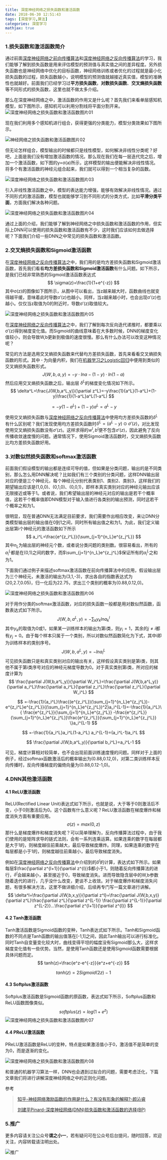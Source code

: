 ```yaml
---
title: 深度神经网络之损失函数和激活函数
date: 2018-06-30 12:51:43
tags: [深度学习,算法]
categories: 深度学习
mathjax: true
---
```


### 1.损失函数和激活函数简介

通过前面[深度神经网络之前向传播算法](https://mp.weixin.qq.com/s?__biz=MzU3MjA2NTQzMw==&mid=2247483903&idx=1&sn=4e3f92578399013eba9f203d35afe972&chksm=fcd7d209cba05b1ffc66494ea8008c669e40f3045398695b479aba14e1c425f85b7c8f033c4f&scene=38#wechat_redirect)和[深度神经网络之反向传播算法](https://mp.weixin.qq.com/s?__biz=MzU3MjA2NTQzMw==&mid=2247483911&idx=1&sn=bcc0fe6a4a0c20a422f254b3264a5fb8&chksm=fcd7d1f1cba058e7bddefb3d47ba6f87879663c15a5cea5c6653138d0fb1aa9d3454e2ea605a&scene=38#wechat_redirect)的学习，我们能够了解到损失函数是用来评估模型的预测值与真实值之间的差异程度。另外损失函数也是神经网络中优化的目标函数，神经网络训练或者优化的过程就是最小化损失函数的过程，损失函数越小，说明模型的预测值就越接近真实值，模型的准确性也就越好。前面我们已经学习过**平方损失函数**，**对数损失函数**、**交叉熵损失函数**等不同形式的损失函数，这里也就不做太多介绍。

那么在深度神经网络之中，激活函数的作用又是什么呢？首先我们来看单层感知机模型，如下图所示，感知机可以利用分割线将平面分割开来。![深度神经网络之损失函数和激活函数图片01](深度神经网络之损失函数和激活函数/深度神经网络之损失函数和激活函数图片01.png)

现在我们利用多个感知机进行组合，获得更强的分类能力，模型分类效果如下图所示。

![神经网络之损失函数和激活函数图片02](深度神经网络之损失函数和激活函数/深度神经网络之损失函数和激活函数图片02.png)

但无论怎样组合，模型输出的时候都只是线性模型，如何解决非线性分类呢？好吧，上面是我们没有增加激活函数的情况。那么现在我们在每一层迭代完之后，增加一个激活函数，如下图的y=σ(a)所示，这样模型的输出便能解决非线性情况。将多个有激活函数的神经元组合起来，我们就可以得到一个相当复杂的函数。

![深度神经网络之损失函数和激活函数图片03](深度神经网络之损失函数和激活函数/深度神经网络之损失函数和激活函数图片03.png)

引入非线性激活函数之中，模型的表达能力增强，能够有效解决非线性情况。通过不同形式的激活函数，模型也就能够学习到不同形式的分类方式，比如**平滑分类平面**，方面我们解决各种问题。

![深度神经网络之损失函数和激活函数图片04](深度神经网络之损失函数和激活函数/深度神经网络之损失函数和激活函数图片04.png)

通过上面的介绍，我们能够了解到神经网络之中损失函数和激活函数的作用，但实际上DNN可以使用的损失函数和激活函数有不少，这时我们应该如何去做选择呢？下面我们介绍一些DNN之中常见的损失函数和激活函数。

### 2.交叉熵损失函数和Sigmoid激活函数

在[深度神经网络之反向传播算法](https://mp.weixin.qq.com/s?__biz=MzU3MjA2NTQzMw==&mid=2247483911&idx=1&sn=bcc0fe6a4a0c20a422f254b3264a5fb8&chksm=fcd7d1f1cba058e7bddefb3d47ba6f87879663c15a5cea5c6653138d0fb1aa9d3454e2ea605a&scene=38#wechat_redirect)之中，我们用的是均方差损失函数和Sigmoid激活函数，首先我们看看**均方差损失函数和Sigmoid激活函数**有什么问题。如下所示，是我们已经非常熟悉的Sigmoid激活函数表达式
$$
\sigma(z)=\frac{1}{1+e^{-z}}
$$
其中σ(z)的图像如下图所示，从图中可以看出，当z越来越大时，函数曲线也就变得越平缓，意味着此时导数σ′(z)也越小。同样，当z越来越小时，也会出现σ′(z)也越小。仅仅当z取值为0的附近时，导数σ′(z)取值较大。

![深度神经网络之损失函数和激活函数图片05](深度神经网络之损失函数和激活函数/深度神经网络之损失函数和激活函数图片05.png)

在[深度神经网络之反向传播算法](https://mp.weixin.qq.com/s?__biz=MzU3MjA2NTQzMw==&mid=2247483911&idx=1&sn=bcc0fe6a4a0c20a422f254b3264a5fb8&chksm=fcd7d1f1cba058e7bddefb3d47ba6f87879663c15a5cea5c6653138d0fb1aa9d3454e2ea605a&scene=38#wechat_redirect)之中，我们了解到每次反向迭代递推时，都要乘以σ′(z)得到梯度变化值。而Sigmoid的曲线意味着在大多数时候，DNN的梯度变化值较小，则会导致W,b更新到极值的速度很慢。那么有什么办法可以改变这种情况呢？

常见的方法是选用交叉熵损失函数来代替均方差损失函数，首先来看看交叉熵损失函数的形式。其中 **∙** 为向量内积，我们在[机器学习之Logistic回归](https://mp.weixin.qq.com/s?__biz=MzU3MjA2NTQzMw==&mid=2247483814&idx=1&sn=16a56382d24e304a95ab2a2a028993c6&chksm=fcd7d250cba05b46e16e5db30a85965878d051a17517b90c27f3206d23c6f3784c4e363f06eb#rd)中便用到类似的交叉熵损失函数形式。
$$
J(W,b,a,y)=-y \cdot lna-(1-y)\cdot ln(1-a)
$$
然后应用交叉熵损失函数之后，输出层 $\delta ^L$的梯度变化情况如下所示。
$$
\delta^L=\frac{J(W,b,a^L,y)}{\partial z^L}=-y\frac{1}{a^L}(1-a^L)+(1-y)\frac{1}{1-a^L}a^L(1-a^L)
$$

$$
=-y(1-a^L)+(1-y)a^L=a^L-y
$$

使用交叉熵损失函数与[深度神经网络之反向传播算法](https://mp.weixin.qq.com/s?__biz=MzU3MjA2NTQzMw==&mid=2247483911&idx=1&sn=bcc0fe6a4a0c20a422f254b3264a5fb8&chksm=fcd7d1f1cba058e7bddefb3d47ba6f87879663c15a5cea5c6653138d0fb1aa9d3454e2ea605a&scene=38#wechat_redirect)中使用均方差损失函数的$\delta^L$有什么区别呢？我们发现使用均方差损失函数时$\delta^L=(a^L-y)\odot {\sigma}'(z)$，对比发现使用交叉熵损失函数没有${\sigma}'(z)$。这样求得的$w^l,b^l$便不包含${\sigma}'(z)$，因此避免了反向传播收敛速度慢的问题。通常情况下，使用Sigmoid激活函数时，交叉熵损失函数比均方差损失函数好用。

### 3.对数似然损失函数和softmax激活函数

前面我们假设模型的输出都是连续可导的值，但如果是分类问题，输出的是不同类别，那么怎么用DNN解决呢？比如我们有三个类别的分类问题，这样DNN输出层对应的便是三个神经元，每个神经元分别代表类别1、类别2、类别3，这样我们的期望输出应该是(1,0,0)、(0,1,0)、(0,0,1)，即样本真实类别对应的神经元输出应该无限接近或等于1。或者说，我们希望输出层的神经元对应的输出是若干个概率值，这若干个概率值即DNN模型对于输入值进行各类别的输出预测，同时这若干个概率之和为1。

很明显，现在普通DNN无法满足目前要求，我们需要作出相应改变，来让DNN分类模型输出层的输出值在0到1之间，同时所有输出值之和为1。为此，我们定义输出层第i个神经元的激活函数如下所示
$$
a_i^L=\frac{e^{z_i^L}}{\sum_{j=1}^{n_L}e^{z_j^L}}
$$
其中$n_L$为输出层的神经元个数，或者说分类问题的类别数。很容易看出，所有的$a_i^L$都是在(0,1)之间的数字，而$\sum_{j=1}^{n_L}e^{z_j^L}$保证所有的$a_i^L$之和为1。

下面我们通过例子来描述softmax激活函数在前向传播算法中的应用，假设输出层为三个神经元，未激活的输出为(3,1,-3)，求出各自的指数表达式为(20,2.7,0.05)，归一化后为22.75，求出三个类别的概率为(0.88,0.12,0)。

![深度神经网络之损失函数和激活函数图片06](深度神经网络之损失函数和激活函数/深度神经网络之损失函数和激活函数图片06.png)

对于用作分类的softmax激活函数，对应的损失函数一般都是用对数似然函数，函数表达式如下所示。
$$
J(W,b,a^L,y)=-\sum_ky_klna_k^l
$$
其中$y_k$的取值为0或1，如果某一训练样本的输出为第i类，则$y_i=1$，其余的$j\neq i$都有$y_j=0$。由于每个样本只属于一个类别，所以对数似然函数简化为下式，其中i即为训练样本的类别序号。
$$
J(W,b,a^L,y)=-lna_i^L
$$
可见损失函数只是和真实类别对应的输出有关，这样假设真实类别是第i类，则其他不属于第i类序号对应的神经元梯度导数为0。对于真实类别第i类，所对应的梯度计算为
$$
\frac{\partial J(W,b,a^L,y)}{\partial W_i^L}=\frac{\partial J(W,b,a^L,y)}{\partial a_i^L}\frac{\partial a_i^L}{\partial z_i^L}\frac{\partial z_i^L}{\partial W_i^L}
$$

$$
=-\frac{1}{a_i^L}\frac{(e^{z_i^L})(\sum_{j=1}^{n_L}e^{z_j^L})-e^{z_i^L}e^{z_i^L}}{(\sum_{j=1}^{n_L}e^{z_j^L})^2}a_i^{L-1}=-\frac{1}{a_i^L}\{ \frac{e^{z_i^L}}{\sum_{j=1}^{n_L}e^{z_j^L}} -\frac{e^{z_i^L}}{\sum_{j=1}^{n_L}e^{z_j^L}}\frac{e^{z_i^L}}{\sum_{j=1}^{n_L}e^{z_j^L}} \}a_i^{L-1}
$$

$$
=-\frac{1}{a_i^L}a_i^L(1-a_i^L) a_i^{L-1}=(a_i^L-1)a_i^L
$$

$$
\frac{\partial J(W,b,a^L,y)}{\partial b_i^L}=a_i^L-1
$$

可见，梯度计算相对较简单，也不会出现前面训练速度慢的问题。同样对于上面的例子，经过softmax函数激活后的概率输出为(0.88,0.12,0)，对第二类训练样本反向传播时，反向传播梯度的偏倚向量为(0.88,0.12-1,0)。

### 4.DNN其他激活函数

#### 4.1 ReLU激活函数

ReLU(Rectified Linear Unit)表达式如下所示，也就是说，大于等于0则激活后不变，小于0则激活后为0。这个函数有什么意义呢？ReLU激活函数在梯度爆炸和梯度消失方面有重要应用。
$$
\sigma(z)=max(0,z)
$$
那什么是梯度爆炸和梯度消失呢？可以简单理解为，反向传播算法过程中，由于我们使用的是矩阵求导的链式法则，会有一系列连乘运算。如果连乘的数字在每层都是大于1的，则梯度越往前乘越大，最后导致梯度爆炸。同理，如果连乘的数字在每层都是小于1的，则梯度越往前乘越小，最后导致梯度消失。

例如在[深度神经网络之反向传播算法](https://mp.weixin.qq.com/s?__biz=MzU3MjA2NTQzMw==&mid=2247483911&idx=1&sn=bcc0fe6a4a0c20a422f254b3264a5fb8&chksm=fcd7d1f1cba058e7bddefb3d47ba6f87879663c15a5cea5c6653138d0fb1aa9d3454e2ea605a&scene=38#wechat_redirect)中介绍到的$\delta^l$的计算，表达式如下所示。如果每层$\frac{\partial z^{l+1}}{\partial z^{l}}$都小于1，则随着反向传播算法的进行，$\delta ^l$会越来越小，甚至接近于0，导致梯度消失。进而导致隐含层中的W,b参数随着迭代的进行，几乎没什么改变，更谈不上收敛。对于梯度爆炸和梯度消失问题，有很多解决方法，这里不做详细介绍，后续再专门写一篇文章进行讲解。
$$
\delta^l=\frac{\partial J(W,b,x,y)}{\partial z^l}=\frac{\partial J(W,b,x,y)}{\partial z^L}\frac{\partial z^L}{\partial z^{L-1}} \frac{\partial z^{L-1}}{\partial z^{L-2}}...\frac{\partial z^{l+1}}{\partial z^{l}}
$$

#### 4.2 Tanh激活函数

Tanh激活函数是Sigmoid函数的变种，Tanh表达式如下所示。Tanh和Sigmoid函数的不同点是Tanh函数的输出值落在[-1,1]之间，因此Tanh输出可以进行标准化。同时Tanh自变量变化较大时，曲线变得平坦的幅度没有Sigmoid那么大，这样求梯度变化值有一些优势。当然，是使用Tanh函数还是使用Sigmoid函数需要根据具体问题而定。
$$
tanh(z)=\frac{e^z-e^{-z}}{e^z+e^{-z}}
$$

$$
tanh(z)=2Sigmoid(2z)-1
$$

#### 4.3 Softplus激活函数

Softplus激活函数是Sigmoid函数的原函数，表达式如下所示，Softplus函数和ReLU函数图像类似。
$$
softplus(z)=log(1+e^z)
$$
![深度神经网络之损失函数和激活函数图片07](深度神经网络之损失函数和激活函数/深度神经网络之损失函数和激活函数图片07.png)

#### 4.4 PReLU激活函数

PReLU激活函数是ReLU的变种，特点是如果激活值小于0，激活值不是简单的变为0，而是逐渐的变化。

![深度神经网络之损失函数和激活函数图片08](深度神经网络之损失函数和激活函数/深度神经网络之损失函数和激活函数图片08.png)

和普通的机器学习算法一样，DNN也会遇到过拟合的问题，需要考虑泛化，下篇文章我们将进行讲解深度神经网络之中的正则化问题。

参考

> [知乎-神经网络激励函数的作用是什么？有没有形象的解释?-颜沁睿](https://www.zhihu.com/question/22334626/answer/21036590)
>
> [刘建平Pinard-深度神经网络(DNN)损失函数和激活函数的选择(BP)](https://www.cnblogs.com/pinard/p/6437495.html)

### 5.推广

更多内容请关注公众号**谓之小一**，若有疑问可在公众号后台提问，随时回答，欢迎关注，内容转载请注明出处。

![推广](深度神经网络之损失函数和激活函数/推广.png)









